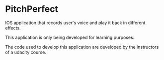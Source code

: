 # PitchPerfect
IOS application that records user's voice and play it back in different effects.

This application is only being developed for learning purposes.

The code used to develop this application are developed by the instructors of a udacity course. 
